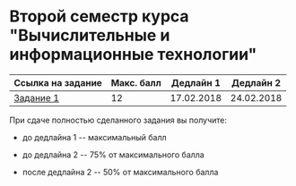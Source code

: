 # Второй семестр курса "Вычислительные и информационные технологии"
|Ссылка на задание|Макс. балл|Дедлайн 1|Дедлайн 2|
|---|---|---|---|
|[Задание 1](./Assignment1) |12|17.02.2018|24.02.2018|



При сдаче полностью сделанного задания вы получите:

* до дедлайна 1 -- максимальный балл

* до дедлайна 2 -- 75% от максимального балла

* после дедлайна 2 -- 50% от максимального балла
